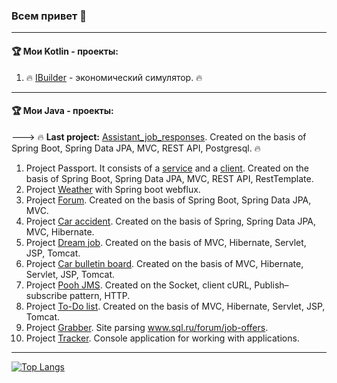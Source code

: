 ### Всем привет 👋 
___
#### 🏆  Мои Kotlin - проекты:

1. 🔥 [IBuilder](https://github.com/PavelRost/IBuilder) - экономический симулятор. 🔥
___
#### 🏆  Мои Java - проекты:

---> 🔥 **Last project:** [Assistant_job_responses](https://github.com/PavelRost/assistant_job_responses). Created on the basis of Spring Boot, Spring Data JPA, MVC, REST API, Postgresql. 🔥

1. Project Passport. It consists of a [service](https://github.com/PavelRost/job4j_passport_service) and a [client](https://github.com/PavelRost/job4j_passport_client). Created on the basis of Spring Boot, Spring Data JPA, MVC, REST API, RestTemplate.
2. Project [Weather](https://github.com/PavelRost/job4j_weather_reactive) with Spring boot webflux.
3. Project [Forum](https://github.com/PavelRost/job4j_forum). Created on the basis of Spring Boot, Spring Data JPA, MVC.
4. Project [Car accident](https://github.com/PavelRost/job4j_car_accident). Created on the basis of Spring, Spring Data JPA, MVC, Hibernate.
5. Project [Dream job](https://github.com/PavelRost/job4j_dreamjob). Created on the basis of MVC, Hibernate, Servlet, JSP, Tomcat.
6. Project [Car bulletin board](https://github.com/PavelRost/job4j_cars). Created on the basis of MVC, Hibernate, Servlet, JSP, Tomcat.
7. Project [Pooh JMS](https://github.com/PavelRost/job4j_pooh). Created on the Socket, client cURL, Publish–subscribe pattern, HTTP. 
8. Project [To-Do list](https://github.com/PavelRost/job4j_todo). Created on the basis of MVC, Hibernate, Servlet, JSP, Tomcat.
9. Project [Grabber](https://github.com/PavelRost/job4j_grabber). Site parsing www.sql.ru/forum/job-offers.
10. Project [Tracker](https://github.com/PavelRost/job4j_tracker). Console application for working with applications. 
___

[![Top Langs](https://github-readme-stats.vercel.app/api/top-langs/?username=PavelRost&layout=compact)](https://github.com/PavelRost/github-readme-stats)
